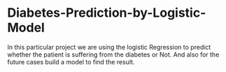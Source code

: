 # Diabetes-Prediction-by-Logistic-Model
In this particular project we are using the logistic Regression to predict whether the patient is suffering from the diabetes or Not. And also for the future cases build a model to find the result.
